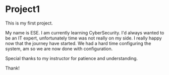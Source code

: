 # Project1

This is my first project.

My name is ESE. I am currently learning CyberSecurity. I'd always wanted to be an IT expert, unfortunately time was not really on my side. I really happy now that the journey have started. We had a hard time configuring the system, am so we are now done with configuration.


Special thanks to my instructor for patience and understanding. 

Thank!
